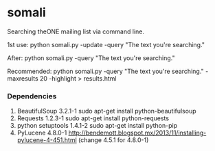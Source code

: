 somali
======

Searching theONE mailing list via command line.

1st use: 
python somali.py -update -query "The text you're searching."

After: 
python somali.py -query "The text you're searching."

Recommended: 
python somali.py -query "The text you're searching." -maxresults 20 -highlight > results.html



### Dependencies ###
1. BeautifulSoup 3.2.1-1
	sudo apt-get install python-beautifulsoup
2. Requests 1.2.3-1
	sudo apt-get install python-requests
3. python setuptools 1.4.1-2
	sudo apt-get install python-pip
4. PyLucene 4.8.0-1
	http://bendemott.blogspot.mx/2013/11/installing-pylucene-4-451.html (change 4.5.1 for 4.8.0-1)
